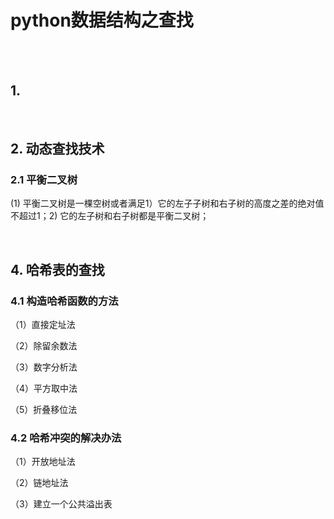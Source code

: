 # python数据结构之查找

<br>
<br>

## 1. 

<br>

## 2. 动态查找技术

### 2.1 平衡二叉树

(1) 平衡二叉树是一棵空树或者满足1）它的左子子树和右子树的高度之差的绝对值不超过1；2) 它的左子树和右子树都是平衡二叉树；

<br>

## 4. 哈希表的查找

### 4.1 构造哈希函数的方法

（1）直接定址法

（2）除留余数法

（3）数字分析法

（4）平方取中法

（5）折叠移位法

### 4.2 哈希冲突的解决办法

（1）开放地址法

（2）链地址法

（3）建立一个公共溢出表